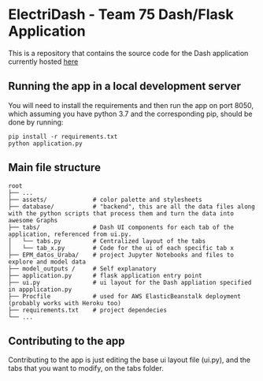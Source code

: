 # ElectriDash - Team 75 Dash/Flask Application

This is a repository that contains the source code for the Dash application currently hosted [here](http://team75.us-east-1.elasticbeanstalk.com/)

## Running the app in a local development server

You will need to install the requirements and then run the app on port 8050, which assuming you have python 3.7 and the corresponding pip, should be done by running:
```
pip install -r requirements.txt
python application.py
```

## Main file structure
    root
    ├── ...
    ├── assets/             # color palette and stylesheets
    ├── database/           # "backend", this are all the data files along with the python scripts that process them and turn the data into awesome Graphs   
    ├── tabs/               # Dash UI components for each tab of the application, referenced from ui.py.
    │   └── tabs.py         # Centralized layout of the tabs
    │   └── tab_x.py        # Code for the ui of each specific tab x
    ├── EPM_datos_Uraba/    # project Jupyter Notebooks and files to explore and model data
    ├── model_outputs /     # Self explanatory
    ├── application.py      # flask application entry point
    ├── ui.py               # ui layout for the Dash appliation specified in appplication.py
    ├── Procfile            # used for AWS ElasticBeanstalk deployment (probably works with Heroku too)
    ├── requirements.txt    # project dependecies      
    └── ...

## Contributing to the app
Contributing to the app is just editing the base ui layout file (ui.py), and the tabs that you want to modify, on the tabs folder.

